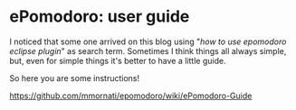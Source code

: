 # ePomodoro: user guide

I noticed that some one arrived on this blog using "<em>how to use epomodoro eclipse plugin</em>" as search term. Sometimes I think things all always simple, but, even for simple things it's better to have a little guide.

So here you are some instructions!

<a href="https://github.com/mmornati/epomodoro/wiki/ePomodoro-Guide">https://github.com/mmornati/epomodoro/wiki/ePomodoro-Guide</a>

&nbsp;